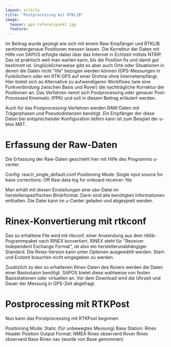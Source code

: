 ```yaml
---
layout: article
title: "Postprocessing mit RTKLIB"
image:
  teaser: gps-referenzpunkt.jpg
  feature:
---
```


Im Beitrag <DGPS mit RTKLIB> wurde gezeigt wie sich mit einem Raw-Empfänger und RTKLIB zentimetergenaue Positionen messen lassen. Die Korrektur der Daten mit Hilfe von SAPOS erfolgte dabei über das Internet in Echtzeit mittels NTRIP. Das ist praktisch weil man warten kann, bis die Position fix und damit gut bestimmt ist. Unglücklicherweise gibt es aber auch Orte oder Situationen in denen die Daten nicht "life" bezogen werden können (GPS-Messungen in Funklöchern oder ein RTK-GPS auf einer Drohne ohne Internetempfang). Hier bietet sich as Alternative zu aufwendigeren Workflows (wie eine Funkverbindung zwischen Basis und Rover) die nachträgliche Korrektur der Positionen an. Das Verfahren nennt sich Postprocessing oder genauer Post-Processed Kinematic (PPK) und soll in diesem Beitrag erläutert werden.
	
Auch für das Postprocessing-Verfahren werden RAW-Daten mit Trägerphasen und Pseudodistanzen benötigt. Ein Empfänger der diese Daten bei entsprechender Konfiguration liefern kann ist zum Beispiel der u-blox M8T.

# Erfassung der Raw-Daten

Die Erfassung der Raw-Daten geschieht hier mit Hilfe des Programms u-center. 

Config: reach_single_default.conf
Positioning Mode:	Single
nput source for base corrections:	Off
Raw data log for onboard receiver: file

Man erhält mit diesen Einstellungen eine ubx-Datei im herstellerspezifischen Binärformat. Darin sind alle benötigten Informationen enthalten. Die Datei kann im u-Center geladen und abgespielt werden. 

# Rinex-Konvertierung mit rtkconf

Das so erhaltene File wird mit rtkconf, einer Anwendung aus dem rtklib-Pogrammpaket nach RINEX konvertiert. RINEX steht für "Receiver Independent Exchange Format", ist also ein herstellerunabhängiger Standard. Die Rinex-Version kann unter Optionen ausgewählt werden. Start- und Endzeit brauchen nicht eingegeben zu werden.

Zusätzlich zu den so erhaltenen Rinex-Daten des Rovers werden die Daten einer Basisstaion benötigt. SAPOS bietet diese wahlweise von festen Basisstationen oder virtuellen an. Vor dem Download wird die Uhrzeit und Dauer der Messung in GPS-Zeit abgefragt.


# Postprocessing mit RTKPost

Nun kann das Porstprocessing mit RTKPost beginnen.

Positioning Mode: Static (für unbewegtes Messung)
Base Station: Rinex Header Position
Output Format:	NMEA
Rinex observerd Rover
Rinex observerd Base
Rinex nav (wurde von Base genommen)





